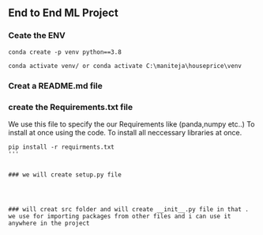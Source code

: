 ## End to End ML Project



### Ceate the ENV
```
conda create -p venv python==3.8

conda activate venv/ or conda activate C:\maniteja\houseprice\venv
```

### Creat a README.md file

### create the Requirements.txt file
We use this file to specify the our Requirements like (panda,numpy etc..)  To install at once using the code. To install all neccessary libraries at once.
```
pip install -r requirments.txt
'''


### we will create setup.py file




### will creat src folder and will create __init__.py file in that . we use for importing packages from other files and i can use it anywhere in the project






